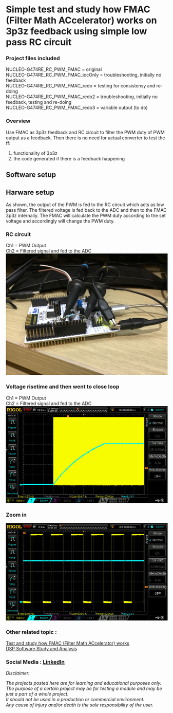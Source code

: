 # Simple test and study how FMAC (Filter Math ACcelerator) works on 3p3z feedback using simple low pass RC circuit  

### Project files included  
NUCLEO-G474RE_RC_PWM_FMAC         = original  
NUCLEO-G474RE_RC_PWM_FMAC_iocOnly = troubleshooting, initially no feedback  
NUCLEO-G474RE_RC_PWM_FMAC_redo    = testing for consistensy and re-doing  
NUCLEO-G474RE_RC_PWM_FMAC_redo2   = troubleshooting, initially no feedback, testing and re-doing  
NUCLEO-G474RE_RC_PWM_FMAC_redo3   = variable output (to do)  

### Overview  
Use FMAC as 3p3z feedback and RC circuit to filter the PWM duty of PWM output as a feedback.
Then there is no need for actual converter to test the ff:
1. functionality of 3p3z
2. the code generated if there is a feedback happening


## Software setup



## Harware setup

As shown, the output of the PWM is fed to the RC circuit which acts as low pass filter.
The filtered voltage is fed back to the ADC and then to the FMAC 3p3z internally.
The FMAC will calculate the PWM duty according to the set voltage and accordingly will change the PWM duty.

### RC circuit  
Ch1 = PWM Output  
Ch2 = Filtered signal and fed to the ADC  
![RC circuit](https://github.com/VictorTagayun/NUCLEO-G474RE_RC_PWM_FMAC/blob/main/waveforms%26pixx(NUCLEO-G474RE_RC_PWM_FMAC)/IMG_2066.JPG)

### Voltage risetime and then went to close loop  
Ch1 = PWM Output  
Ch2 = Filtered signal and fed to the ADC  
![Vout](https://github.com/VictorTagayun/NUCLEO-G474RE_RC_PWM_FMAC/blob/main/waveforms%26pixx(NUCLEO-G474RE_RC_PWM_FMAC)/DS1Z_QuickPrint40.jpg)

### Zoom in  
![Zoom in](https://github.com/VictorTagayun/NUCLEO-G474RE_RC_PWM_FMAC/blob/main/waveforms%26pixx(NUCLEO-G474RE_RC_PWM_FMAC)/DS1Z_QuickPrint39.jpg)

### Other related topic :   
[Test and study how FMAC (Filter Math ACcelerator) works](https://github.com/VictorTagayun/NUCLEO-G474RE_FMAC_Study_and_Analysis)  
[DSP Software Study and Analysis](https://github.com/VictorTagayun/NUCLEO-G474RE_CMSIS_DSP_Tutorial)  
### Social Media : [LinkedIn](https://www.linkedin.com/posts/victortagayun_weekendhobbyabrelectronics-funwithelectronics-activity-6753952834942844928-eF8g/)

*Disclaimer:*  

*The projects posted here are for learning and educational purposes only.*  
*The purpose of a certain project may be for testing a module and may be just a part of a whole project.*  
*It should not be used in a production or commercial environment.*  
*Any cause of injury and/or death is the sole responsibility of the user.*  
